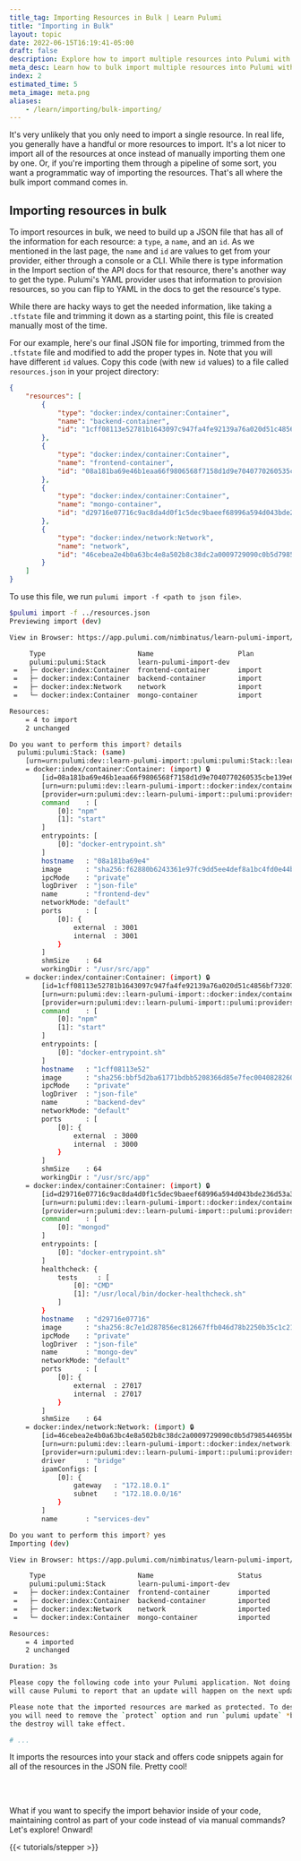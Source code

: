 ```yaml
---
title_tag: Importing Resources in Bulk | Learn Pulumi
title: "Importing in Bulk"
layout: topic
date: 2022-06-15T16:19:41-05:00
draft: false
description: Explore how to import multiple resources into Pulumi with a JSON file.
meta_desc: Learn how to bulk import multiple resources into Pulumi with a JSON file in this tutorial.
index: 2
estimated_time: 5
meta_image: meta.png
aliases:
    - /learn/importing/bulk-importing/
---
```


It's very unlikely that you only need to import a single resource. In real life, you generally have a handful or more resources to import. It's a lot nicer to import all of the resources at once instead of manually importing them one by one. Or, if you're importing them through a pipeline of some sort, you want a programmatic way of importing the resources. That's all where the bulk import command comes in.

## Importing resources in bulk

To import resources in bulk, we need to build up a JSON file that has all of the information for each resource: a `type`, a `name`, and an `id`. As we mentioned in the last page, the `name` and `id` are values to get from your provider, either through a console or a CLI. While there is type information in the Import section of the API docs for that resource, there's another way to get the type. Pulumi's YAML provider uses that information to provision resources, so you can flip to YAML in the docs to get the resource's type.

While there are hacky ways to get the needed information, like taking a `.tfstate` file and trimming it down as a starting point, this file is created manually most of the time.

For our example, here's our final JSON file for importing, trimmed from the `.tfstate` file and modified to add the proper types in. Note that you will have different `id` values. Copy this code (with new `id` values) to a file called `resources.json` in your project directory:

<!-- ERROR: We can't import RemoteImages apparently; the IDs aren't accepted. Original JSON for that, if it works, follows.

        {
            "type": "docker:index/remoteImage:RemoteImage",
            "name": "backend",
            "id": "sha256:bbf5d2ba61771bdbb5208366d85e7fec004082826069f26376ebd1f8b850d2a2pulumi/tutorial-pulumi-fundamentals-backend:latest"
        },
        {
            "type": "docker:index/remoteImage:RemoteImage",
            "name": "frontend",
            "id": "sha256:f62880b6243361e97fc9dd5ee4def8a1bc4fd0e44b1b93660157b24b628dbe23pulumi/tutorial-pulumi-fundamentals-frontend:latest"
        },
        {
            "type": "docker:index/remoteImage:RemoteImage",
            "name": "mongo",
            "id": "sha256:8c7e1d287856ec812667ffb046d78b2250b35c1c2119e9e3fddb09633bcd4982pulumi/tutorial-pulumi-fundamentals-database-local:latest"
        },
-->

```json
{
    "resources": [
        {
            "type": "docker:index/container:Container",
            "name": "backend-container",
            "id": "1cff08113e52781b1643097c947fa4fe92139a76a020d51c4856bf73207894a2"
        },
        {
            "type": "docker:index/container:Container",
            "name": "frontend-container",
            "id": "08a181ba69e46b1eaa66f9806568f7158d1d9e7040770260535cbe139e6e5468"
        },
        {
            "type": "docker:index/container:Container",
            "name": "mongo-container",
            "id": "d29716e07716c9ac8da4d0f1c5dec9baeef68996a594d043bde236d53a3c2aee"
        },
        {
            "type": "docker:index/network:Network",
            "name": "network",
            "id": "46cebea2e4b0a63bc4e8a502b8c38dc2a0009729090c0b5d798544695b6c21d4"
        }
    ]
}
```

To use this file, we run `pulumi import -f <path to json file>`.

```bash
$pulumi import -f ../resources.json
Previewing import (dev)

View in Browser: https://app.pulumi.com/nimbinatus/learn-pulumi-import/dev/previews/e1a3e822-2d51-442f-b8e1-f2974616ede1

     Type                       Name                     Plan
     pulumi:pulumi:Stack        learn-pulumi-import-dev
 =   ├─ docker:index:Container  frontend-container       import
 =   ├─ docker:index:Container  backend-container        import
 =   ├─ docker:index:Network    network                  import
 =   └─ docker:index:Container  mongo-container          import

Resources:
    = 4 to import
    2 unchanged

Do you want to perform this import? details
  pulumi:pulumi:Stack: (same)
    [urn=urn:pulumi:dev::learn-pulumi-import::pulumi:pulumi:Stack::learn-pulumi-import-dev]
    = docker:index/container:Container: (import) 🔒
        [id=08a181ba69e46b1eaa66f9806568f7158d1d9e7040770260535cbe139e6e5468]
        [urn=urn:pulumi:dev::learn-pulumi-import::docker:index/container:Container::frontend-container]
        [provider=urn:pulumi:dev::learn-pulumi-import::pulumi:providers:docker::default_3_2_0::294e4dcb-6e69-4b56-84dc-16306ee5228f]
        command    : [
            [0]: "npm"
            [1]: "start"
        ]
        entrypoints: [
            [0]: "docker-entrypoint.sh"
        ]
        hostname   : "08a181ba69e4"
        image      : "sha256:f62880b6243361e97fc9dd5ee4def8a1bc4fd0e44b1b93660157b24b628dbe23"
        ipcMode    : "private"
        logDriver  : "json-file"
        name       : "frontend-dev"
        networkMode: "default"
        ports      : [
            [0]: {
                external  : 3001
                internal  : 3001
            }
        ]
        shmSize    : 64
        workingDir : "/usr/src/app"
    = docker:index/container:Container: (import) 🔒
        [id=1cff08113e52781b1643097c947fa4fe92139a76a020d51c4856bf73207894a2]
        [urn=urn:pulumi:dev::learn-pulumi-import::docker:index/container:Container::backend-container]
        [provider=urn:pulumi:dev::learn-pulumi-import::pulumi:providers:docker::default_3_2_0::294e4dcb-6e69-4b56-84dc-16306ee5228f]
        command    : [
            [0]: "npm"
            [1]: "start"
        ]
        entrypoints: [
            [0]: "docker-entrypoint.sh"
        ]
        hostname   : "1cff08113e52"
        image      : "sha256:bbf5d2ba61771bdbb5208366d85e7fec004082826069f26376ebd1f8b850d2a2"
        ipcMode    : "private"
        logDriver  : "json-file"
        name       : "backend-dev"
        networkMode: "default"
        ports      : [
            [0]: {
                external  : 3000
                internal  : 3000
            }
        ]
        shmSize    : 64
        workingDir : "/usr/src/app"
    = docker:index/container:Container: (import) 🔒
        [id=d29716e07716c9ac8da4d0f1c5dec9baeef68996a594d043bde236d53a3c2aee]
        [urn=urn:pulumi:dev::learn-pulumi-import::docker:index/container:Container::mongo-container]
        [provider=urn:pulumi:dev::learn-pulumi-import::pulumi:providers:docker::default_3_2_0::294e4dcb-6e69-4b56-84dc-16306ee5228f]
        command    : [
            [0]: "mongod"
        ]
        entrypoints: [
            [0]: "docker-entrypoint.sh"
        ]
        healthcheck: {
            tests     : [
                [0]: "CMD"
                [1]: "/usr/local/bin/docker-healthcheck.sh"
            ]
        }
        hostname   : "d29716e07716"
        image      : "sha256:8c7e1d287856ec812667ffb046d78b2250b35c1c2119e9e3fddb09633bcd4982"
        ipcMode    : "private"
        logDriver  : "json-file"
        name       : "mongo-dev"
        networkMode: "default"
        ports      : [
            [0]: {
                external  : 27017
                internal  : 27017
            }
        ]
        shmSize    : 64
    = docker:index/network:Network: (import) 🔒
        [id=46cebea2e4b0a63bc4e8a502b8c38dc2a0009729090c0b5d798544695b6c21d4]
        [urn=urn:pulumi:dev::learn-pulumi-import::docker:index/network:Network::network]
        [provider=urn:pulumi:dev::learn-pulumi-import::pulumi:providers:docker::default_3_2_0::294e4dcb-6e69-4b56-84dc-16306ee5228f]
        driver     : "bridge"
        ipamConfigs: [
            [0]: {
                gateway   : "172.18.0.1"
                subnet    : "172.18.0.0/16"
            }
        ]
        name       : "services-dev"

Do you want to perform this import? yes
Importing (dev)

View in Browser: https://app.pulumi.com/nimbinatus/learn-pulumi-import/dev/updates/2

     Type                       Name                     Status
     pulumi:pulumi:Stack        learn-pulumi-import-dev
 =   ├─ docker:index:Container  frontend-container       imported
 =   ├─ docker:index:Container  backend-container        imported
 =   ├─ docker:index:Network    network                  imported
 =   └─ docker:index:Container  mongo-container          imported

Resources:
    = 4 imported
    2 unchanged

Duration: 3s

Please copy the following code into your Pulumi application. Not doing so
will cause Pulumi to report that an update will happen on the next update command.

Please note that the imported resources are marked as protected. To destroy them
you will need to remove the `protect` option and run `pulumi update` *before*
the destroy will take effect.

# ...
```

It imports the resources into your stack and offers code snippets again for all of the resources in the JSON file. Pretty cool!

<br/>
<br/>

What if you want to specify the import behavior inside of your code, maintaining control as part of your code instead of via manual commands? Let's explore! Onward!

{{< tutorials/stepper >}}
